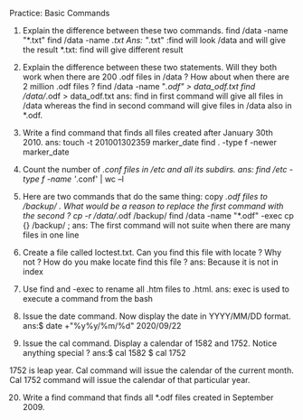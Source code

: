 Practice: Basic Commands
1. Explain the difference between these two commands.
find /data -name "*.txt"
find /data -name *.txt
Ans: "*.txt" :find will look /data and will give the result
*.txt: find will give different result 


2. Explain the difference between these two statements. Will they both work when there are 200 .odf files in /data ? How about when there are 2 million .odf files ?
find /data -name "*.odf" > data_odf.txt
find /data/*.odf > data_odf.txt
ans: find in first command will give all files in /data whereas the find in second command will give files in /data also in  *.odf.

3. Write a find command that finds all files created after January 30th 2010.
ans: touch -t 201001302359 marker_date
find . -type f -newer marker_date 

4. Count the number of *.conf files in /etc and all its subdirs.
ans: find /etc -type f -name '*.conf' | wc –l

5. Here are two commands that do the same thing: copy *.odf files to /backup/ . What would be a reason to replace the first command with the second ?
cp -r /data/*.odf /backup/
find /data -name "*.odf" -exec cp {} /backup/ \;
ans: The first command will not suite when there are many files in one line

6. Create a file called loctest.txt. Can you find this file with locate ? Why not ? How do you make locate find this file ?
ans: Because it is not in index

7. Use find and -exec to rename all .htm files to .html.
ans: exec is used to execute a command from the bash

8. Issue the date command. Now display the date in YYYY/MM/DD format.
ans:$ date +"%y%y/%m/%d"
2020/09/22


9. Issue the cal command. Display a calendar of 1582 and 1752. Notice anything special ?
ans:$ cal 1582
$ cal 1752

1752 is leap year.
Cal command will issue the calendar of the current month.
Cal 1752 command will issue the calendar of that particular year.



20. Write a find command that finds all *.odf files created in September 2009.